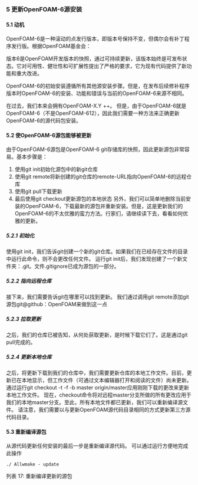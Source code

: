 ### 5 更新OpenFOAM-6源安装
#### 5.1 动机
OpenFOAM-6是一种滚动的点发行版本，即版本号保持不变，但偶尔会有补丁程序发行版。根据OpenFOAM基金会：

版本6是OpenFOAM开发版本的快照，通过可持续更新，该版本始终是可发布状态。它对可用性、健壮性和可扩展性提出了严格的要求，它为现有代码提供了新功能和重大改进。

OpenFOAM-6的初始安装遵循所有其他源安装步骤。但是，在发布后续修补程序版本时OpenFOAM-6的安装、功能和错误与当前的OpenFOAM-6来源不相同。

在过去，我们本来会拥有OpenFOAM-X.Y ++。 但是，由于OpenFOAM-6就是OpenFOAM-6（不是OpenFOAM-612），因此我们需要一种方法来正确更新OpenFOAM-6的源代码包安装。
#### 5.2 使OpenFOAM-6源包能够被更新
由于OpenFOAM-6源包是OpenFOAM-6 git存储库的快照，因此更新源包非常容易。基本步骤是：
1. 使用git init初始化源包中的新git仓库
2. 使用git remote将新创建的git仓库的remote-URL指向OpenFOAM-6的远程仓库
3. 使用git pull下载更新
4. 最后使用git checkout更新源包的本地状态
另外，我们可以简单地删除当前安装的OpenFOAM-6，下载最新的源包并重新安装。但是，这是更新我们的OpenFOAM-6的不太优雅的蛮力方法。行家们，请继续读下去，看看如何优雅的更新。
##### 5.2.1 初始化
使用git init，我们告诉git创建一个新的git仓库。如果我们在已经存在文件的目录中运行此命令，则不会更改任何文件。
运行git init后，我们发现创建了一个新文件夹：.git。文件.gitignore已成为源包的一部分。
##### 5.2.2 指向远程仓库
接下来，我们需要告诉git在哪里可以找到更新。 我们通过调用git remote添加git源包git@github：OpenFOAM来做到这一点
##### 5.2.3 拉取更新
之后，我们的仓库已被告知，从何处获取更新，是时候下载它们了。这是通过git pull完成的。
##### 5.2.4 更新本地仓库
之后，将更新下载到我们的仓库中，我们需要更新仓库的本地工作文件。目前，更新已在本地显示，但工作文件（可通过文本编辑器打开和阅读的文件）尚未更新。通过运行git checkout -t -f -b master origin/master应用刚刚下载的更改来更新本地工作文件。
现在，checkout命令将对远程master分支所做的所有更改应用于我们的本地master分支。至此，所有本地文件都已更新，我们可以重新编译源文件。
请注意，我们需要以与更新OpenFOAM源代码目录相同的方式更新第三方源代码目录。
#### 5.3 重新编译源包
从源代码更新任何安装的最后一步是重新编译源代码。 可以通过运行方便地完成此操作
```
./ Allwmake - update
```
列表 17: 重新编译更新的源包